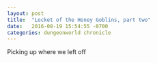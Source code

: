 ```yaml
---
layout: post
title:  "Locket of the Honey Goblins, part two"
date:   2016-08-19 15:54:55 -0700
categories: dungeonworld chronicle
---
```

Picking up where we left off
